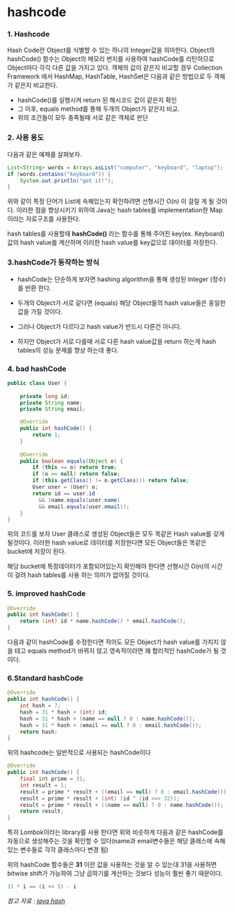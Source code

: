 # hashcode 

### 1. Hashcode

Hash Code란 Object를 식별할 수 있는 하나의 Integer값을 의마한다. Object의 hashCode() 함수는 Object의 메모리 번지를 사용하여 hashCode를 리턴하므로 Object마다 각각 다른 값을 가지고 있다. 객체의 값이 같은지 비교할 경우 Collection Framework 에서 HashMap, HashTable, HashSet은 다음과 같은 방법으로 두 객체가 같은지 비교한다.

- hashCode()를 실행시켜 return 된 해시코드 값이 같은지 확인
- 그 이후, equals method를 통해 두개의 Object가 같은지 비교.
- 위의 조건들이 모두 충족될때 서로 같은 객체로 판단

### 2. 사용 용도

다음과 같은 예제를 살펴보자.

```java 
List<String> words = Arrays.asList("computer", "keyboard", "laptop");
if (words.contains("keyboard")) {
    System.out.println("got it!");
}
```

위와 같이 특정 단어가  List에 속해있는지 확인하려면 선형시간 O(n) 이 걸릴 게 될 것이다. 이러한 점을 향상시키기 위하여 Java는 hash tables를 implementation한 Map이라는 자료구조를 사용한다. 

hash tables를 사용할때 **hashCode()** 라는 함수를 통해 주어진 key(ex. Keyboard)값의 hash value를 계산하며 이러한 hash value를 key값으로 데이터를 저장한다.



### 3.hashCode가 동작하는 방식

- hashCode는 단순하게 보자면 hashing algorithm을 통해 생성된 Integer (정수) 를 반환 한다.

- 두개의 Object가 서로 같다면 (equals) 해당 Object들의 hash value들은 동일한 값을 가질 것이다. 
- 그러나 Object가 다르다고 hash value가 반드시 다른건 아니다. 
- 하지만 Object가 서로 다를때 서로 다른 hash value값을 return 하는게 hash tables의 성능 문제를 향상 하는데 좋다.



### 4. bad hashCode

```java 
public class User {
 
    private long id;
    private String name;
    private String email;

    @Override
    public int hashCode() {
        return 1;
    }
         
    @Override
    public boolean equals(Object o) {
        if (this == o) return true;
        if (o == null) return false;
        if (this.getClass() != o.getClass()) return false;
        User user = (User) o;
        return id == user.id 
          && (name.equals(user.name) 
          && email.equals(user.email));
    }
}
```

위의 코드를 보자 User 클래스로 생성된 Object들은 모두 똑같은 Hash value를 갖게 될것이다. 이러한 hash value로 데이터를 저장한다면 모든 Object들은 똑같은 bucket에 저장이 된다. 

해당 bucket에 특정데이터가 포함되어있는지 확인해야 한다면 선형시간 O(n)의 시간이 걸려 hash tables를 사용 하는 의미가 없어질 것이다.

### 5. improved hashCode

```java 
@Override
public int hashCode() {
    return (int) id * name.hashCode() * email.hashCode();
}
```

다음과 같이 hashCode를 수정한다면 적어도 모든 Object가 hash value를 가지지 않을 테고 equals method가 바뀌지 않고 영속적이라면 꽤 합리적인 hashCode가 될 것이다.

### 6.Standard hashCode

```java 
@Override
public int hashCode() {
    int hash = 7;
    hash = 31 * hash + (int) id;
    hash = 31 * hash + (name == null ? 0 : name.hashCode());
    hash = 31 * hash + (email == null ? 0 : email.hashCode());
    return hash;
}
```

위의 hashcode는 일반적으로 사용되는 hashCode이다

```java 
@Override
public int hashCode() {
    final int prime = 31;
    int result = 1;
    result = prime * result + ((email == null) ? 0 : email.hashCode());
    result = prime * result + (int) (id ^ (id >>> 32));
    result = prime * result + ((name == null) ? 0 : name.hashCode());
    return result;
}
```

특히 Lombok이라는 library를 사용 한다면 위와 비슷하게 다음과 같은 hashCode를 자동으로 생성해주는 것을 확인할 수 있다(name과 email변수들은 해당 클래스에 속해있는 변수들로 각각 클래스마다 변경 됨)

위의 hashCode 함수들은 **31** 이란 값을 사용하는 것을 알 수 있는데 31을 사용하면 bitwise shift가 가능하여 그냥 곱하기를 계산하는 것보다 성능이 훨씬 좋기 때문이다.

```java 
31 * i == (i << 5) - i
```



*참고 자료 : [java hash](https://www.baeldung.com/java-hashcode)*

